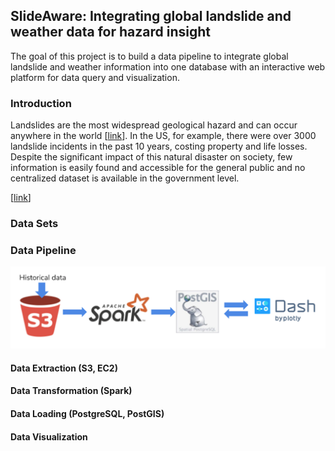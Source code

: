 ## SlideAware: Integrating global landslide and weather data for hazard insight
The goal of this project is to build a data pipeline to integrate global landslide and weather information into one database with an interactive web platform for data query and visualization.

### Introduction
Landslides are the most widespread geological hazard and can occur anywhere in the world [[link](https://www.who.int/health-topics/landslides#tab=tab_1)]. In the US, for example, there were over 3000 landslide incidents in the past 10 years, costing property and life losses. Despite the significant impact of this natural disaster on society, few information is easily found and accessible for the general public and no centralized dataset is available in the government level. 

[[link](https://earthdata.nasa.gov/learn/sensing-our-planet/connecting-rainfall-and-landslides)]

### Data Sets


### Data Pipeline
![Image](./images/data_pipeline_tight.png?raw=true)

#### Data Extraction (S3, EC2)

#### Data Transformation (Spark)

#### Data Loading (PostgreSQL, PostGIS)

#### Data Visualization





